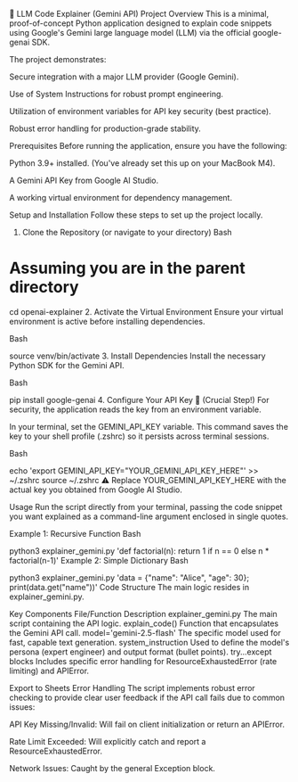 🤖 LLM Code Explainer (Gemini API)
Project Overview
This is a minimal, proof-of-concept Python application designed to explain code snippets using Google's Gemini large language model (LLM) via the official google-genai SDK.

The project demonstrates:

Secure integration with a major LLM provider (Google Gemini).

Use of System Instructions for robust prompt engineering.

Utilization of environment variables for API key security (best practice).

Robust error handling for production-grade stability.

Prerequisites
Before running the application, ensure you have the following:

Python 3.9+ installed. (You've already set this up on your MacBook M4).

A Gemini API Key from Google AI Studio.

A working virtual environment for dependency management.

Setup and Installation
Follow these steps to set up the project locally.

1. Clone the Repository (or navigate to your directory)
Bash

# Assuming you are in the parent directory
cd openai-explainer
2. Activate the Virtual Environment
Ensure your virtual environment is active before installing dependencies.

Bash

source venv/bin/activate
3. Install Dependencies
Install the necessary Python SDK for the Gemini API.

Bash

pip install google-genai
4. Configure Your API Key 🔑 (Crucial Step!)
For security, the application reads the key from an environment variable.

In your terminal, set the GEMINI_API_KEY variable. This command saves the key to your shell profile (.zshrc) so it persists across terminal sessions.

Bash

echo 'export GEMINI_API_KEY="YOUR_GEMINI_API_KEY_HERE"' >> ~/.zshrc
source ~/.zshrc
⚠️ Replace YOUR_GEMINI_API_KEY_HERE with the actual key you obtained from Google AI Studio.

Usage
Run the script directly from your terminal, passing the code snippet you want explained as a command-line argument enclosed in single quotes.

Example 1: Recursive Function
Bash

python3 explainer_gemini.py 'def factorial(n): return 1 if n == 0 else n * factorial(n-1)'
Example 2: Simple Dictionary
Bash

python3 explainer_gemini.py 'data = {"name": "Alice", "age": 30}; print(data.get("name"))'
Code Structure
The main logic resides in explainer_gemini.py.

Key Components
File/Function	Description
explainer_gemini.py	The main script containing the API logic.
explain_code()	Function that encapsulates the Gemini API call.
model='gemini-2.5-flash'	The specific model used for fast, capable text generation.
system_instruction	Used to define the model's persona (expert engineer) and output format (bullet points).
try...except blocks	Includes specific error handling for ResourceExhaustedError (rate limiting) and APIError.

Export to Sheets
Error Handling
The script implements robust error checking to provide clear user feedback if the API call fails due to common issues:

API Key Missing/Invalid: Will fail on client initialization or return an APIError.

Rate Limit Exceeded: Will explicitly catch and report a ResourceExhaustedError.

Network Issues: Caught by the general Exception block.